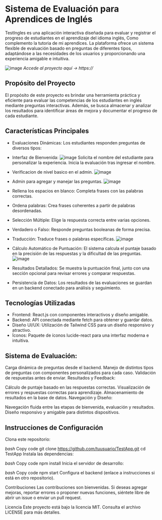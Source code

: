 # **Sistema de Evaluación para Aprendices de Inglés**

TestIngles es una aplicación interactiva diseñada para evaluar y registrar el progreso de estudiantes en el aprendizaje del idioma inglés, Como complemento la tutoria de mi aprendices. 
La plataforma ofrece un sistema flexible de evaluación basado en preguntas de diferentes tipos, adaptándose a las necesidades de los usuarios y 
proporcionando una experiencia amigable e intuitiva.

![image](https://github.com/user-attachments/assets/8d0e4325-998d-43f1-a898-2c6ce5478214)
*Accede al proyecto aquí -> https://*

## Propósito del Proyecto
El propósito de este proyecto es brindar una herramienta práctica y eficiente para evaluar las competencias de los estudiantes en inglés mediante preguntas interactivas. 
Además, se busca almacenar y analizar los resultados para identificar áreas de mejora y documentar el progreso de cada estudiante.

## Características Principales
- Evaluaciones Dinámicas: Los estudiantes responden preguntas de diversos tipos:
  
- Interfaz de Bienvenida:
![image](https://github.com/user-attachments/assets/35d73f43-cb47-4f12-a121-9dae0c9290b0)
Solicita el nombre del estudiante para personalizar la experiencia.
Inicia la evaluación tras ingresar el nombre.

- Verificacion de nivel basico en el admin.
![image](https://github.com/user-attachments/assets/68e42f1e-b487-4f80-9baf-4264b04cd7c4)


- Admin para agregar y manejar las preguntas.
 ![image](https://github.com/user-attachments/assets/fb8da9e0-3241-46bf-a383-5590319501dd)


- Rellena los espacios en blanco: Completa frases con las palabras correctas.
- Ordena palabras: Crea frases coherentes a partir de palabras desordenadas.
- Selección Múltiple: Elige la respuesta correcta entre varias opciones.
- Verdadero o Falso: Responde preguntas booleanas de forma precisa.
- Traducción: Traduce frases o palabras específicas.
![image](https://github.com/user-attachments/assets/ce06006e-4e50-4cef-94c5-24e429f001d9)

- Cálculo Automático de Puntuación: El sistema calcula el puntaje basado en la precisión de las respuestas y la dificultad de las preguntas.
![image](https://github.com/user-attachments/assets/fc4bbca4-0d8d-4acb-8608-10d2ae6603a8)
  
- Resultados Detallados: Se muestra la puntuación final, junto con una sección opcional para revisar errores y comparar respuestas.
- Persistencia de Datos: Los resultados de las evaluaciones se guardan en un backend conectado para análisis y seguimiento.

 ## Tecnologías Utilizadas
- Frontend: React.js con componentes interactivos y diseño amigable.
- Backend: API conectada mediante fetch para obtener y guardar datos.
- Diseño UI/UX: Utilización de Tailwind CSS para un diseño responsivo y atractivo.
- Íconos: Paquete de íconos lucide-react para una interfaz moderna e intuitiva.

## Sistema de Evaluación:

Carga dinámica de preguntas desde el backend.
Manejo de distintos tipos de preguntas con componentes personalizados para cada caso.
Validación de respuestas antes de enviar.
Resultados y Feedback:

Cálculo de puntaje basado en las respuestas correctas.
Visualización de errores y respuestas correctas para aprendizaje.
Almacenamiento de resultados en la base de datos.
Navegación y Diseño:

Navegación fluida entre las etapas de bienvenida, evaluación y resultados.
Diseño responsivo y amigable para distintos dispositivos.

## Instrucciones de Configuración
Clona este repositorio:

*bash*
Copy code
git clone https://github.com/tuusuario/TestApp.git
cd TestApp
Instala las dependencias:

*bash*
Copy code
npm install
Inicia el servidor de desarrollo:

*bash*
Copy code
npm start
Configura el backend (enlace a instrucciones si está en otro repositorio).

Contribuciones
Las contribuciones son bienvenidas. Si deseas agregar mejoras, reportar errores o proponer nuevas funciones, siéntete libre de abrir un issue o enviar un pull request.

Licencia
Este proyecto está bajo la licencia MIT. Consulta el archivo LICENSE para más detalles.

